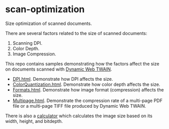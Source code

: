 # scan-optimization

Size optimization of scanned documents.

There are several factors related to the size of scanned documents:

1. Scanning DPI.
2. Color Depth.
3. Image Compression.

This repo contains samples demonstrating how the factors affect the size on documents scanned with [Dynamic Web TWAIN](https://www.dynamsoft.com/web-twain/overview).

* [DPI.html](https://tony-xlh.github.io/scan-optimization/DPI.html). Demonstrate how DPI affects the size.
* [ColorQuantization.html](https://tony-xlh.github.io/scan-optimization/ColorQuantization.html). Demonstrate how color depth affects the size.
* [Formats.html](https://tony-xlh.github.io/scan-optimization/Formats.html). Demonstrate how image format (compression) affects the size.
* [Multipage.html](https://tony-xlh.github.io/scan-optimization/Multipage.html). Demonstrate the compression rate of a multi-page PDF file or a multi-page TIFF file produced by Dynamic Web TWAIN.

There is also a [calculator](https://tony-xlh.github.io/scan-optimization/Calculator.html) which calculates the image size based on its width, height, and bitdepth.


